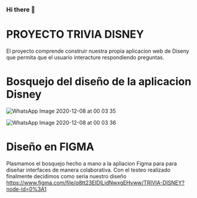 ### Hi there 👋
# PROYECTO TRIVIA DISNEY 
El proyecto comprende construir nuestra propia aplicacion web de Diseny que
  permita que el usuario interacture respondiendo preguntas.
 
# Bosquejo del diseño de la aplicacion Disney

![WhatsApp Image 2020-12-08 at 00 03 35](https://user-images.githubusercontent.com/75855970/101942941-4efa9b80-3bb8-11eb-8216-0b7e1575b545.jpeg)

![WhatsApp Image 2020-12-08 at 00 03 36](https://user-images.githubusercontent.com/75855970/101942959-58840380-3bb8-11eb-9c2c-c2b6fd6ff517.jpeg)
  
# Diseño en FIGMA
Plasmamos el bosquejo hecho a mano a la apliacion Figma para para diseñar interfaces de manera colaborativa. Con el testeo realizado finalmente decidimos como seria nuestro diseño
https://www.figma.com/file/q8tt23EIDlLidNwxgEHvww/TRIVIA-DISNEY?node-id=0%3A1
<!--
**Natalyurb/natalyurb** is a ✨ _special_ ✨ repository because its `README.md` (this file) appears on your GitHub profile.

Here are some ideas to get you started:

- 🔭 I’m currently working on ...
- 🌱 I’m currently learning ...
- 👯 I’m looking to collaborate on ...
- 🤔 I’m looking for help with ...
- 💬 Ask me about ...
- 📫 How to reach me: ...
- 😄 Pronouns: ...
- ⚡ Fun fact: ...
-->
